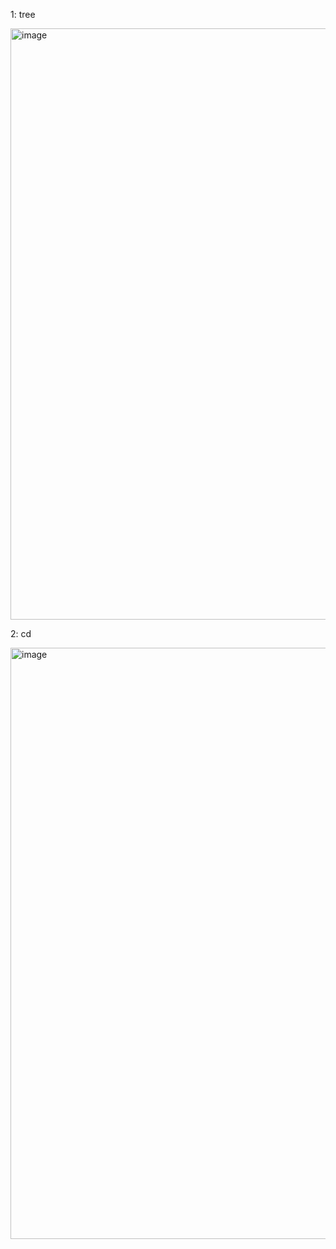 1: tree

<img width="958" height="946" alt="image" src="https://github.com/user-attachments/assets/5a68afd0-95d5-4705-b5ce-1e405c0250d4" />

2: cd 

<img width="958" height="946" alt="image" src="https://github.com/user-attachments/assets/60043c59-db9d-4fca-afcd-ebf2843b44dd" />

